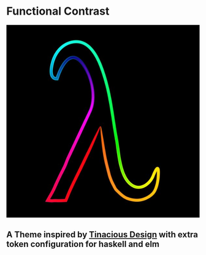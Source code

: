 # Functional Contrast

![Icon](icon.jpg)
## A Theme inspired by [Tinacious Design](https://marketplace.visualstudio.com/items?itemName=tinaciousdesign.theme-tinaciousdesign) with extra token configuration for haskell and elm

